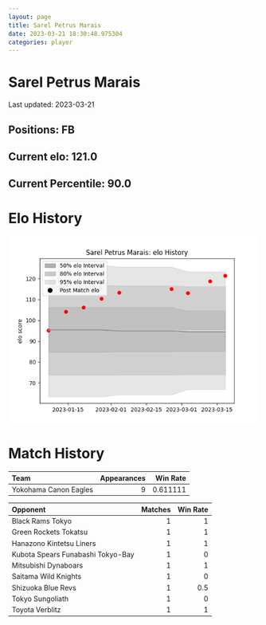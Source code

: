 ```yaml
---  
layout: page  
title: Sarel Petrus Marais  
date: 2023-03-21 18:30:48.975304  
categories: player  
---
```

# Sarel Petrus Marais


Last updated: 2023-03-21
## Positions: FB

## Current elo: 121.0

## Current Percentile: 90.0

# Elo History


![elo history](history_SarelPetrusMarais.png)
# Match History


| Team                  |   Appearances |   Win Rate |
|:----------------------|--------------:|-----------:|
| Yokohama Canon Eagles |             9 |   0.611111 |

| Opponent                          |   Matches |   Win Rate |
|:----------------------------------|----------:|-----------:|
| Black Rams Tokyo                  |         1 |        1   |
| Green Rockets Tokatsu             |         1 |        1   |
| Hanazono Kintetsu Liners          |         1 |        1   |
| Kubota Spears Funabashi Tokyo-Bay |         1 |        0   |
| Mitsubishi Dynaboars              |         1 |        1   |
| Saitama Wild Knights              |         1 |        0   |
| Shizuoka Blue Revs                |         1 |        0.5 |
| Tokyo Sungoliath                  |         1 |        0   |
| Toyota Verblitz                   |         1 |        1   |